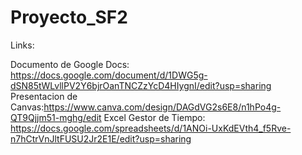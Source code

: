 # Proyecto_SF2
Links:

Documento de Google Docs: https://docs.google.com/document/d/1DWG5g-dSN85tWLvllPV2Y6bjrOanTNCZzYcD4HIygnI/edit?usp=sharing
Presentacion de Canvas:https://www.canva.com/design/DAGdVG2s6E8/n1hPo4g-QT9Qjjm51-mghg/edit
Excel Gestor de Tiempo: https://docs.google.com/spreadsheets/d/1ANOi-UxKdEVth4_f5Rve-n7hCtrVnJltFUSU2Jr2E1E/edit?usp=sharing
